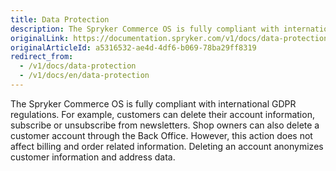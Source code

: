 ```yaml
---
title: Data Protection
description: The Spryker Commerce OS is fully compliant with international GDPR (General Data Protection Regulation) regulations.
originalLink: https://documentation.spryker.com/v1/docs/data-protection
originalArticleId: a5316532-ae4d-4df6-b069-78ba29ff8319
redirect_from:
  - /v1/docs/data-protection
  - /v1/docs/en/data-protection
---
```


The Spryker Commerce OS is fully compliant with international GDPR regulations. For example, customers can delete their account information, subscribe or unsubscribe from newsletters. Shop owners can also delete a customer account through the Back Office. However, this action does not affect billing and order related information. Deleting an account anonymizes customer information and address data.
